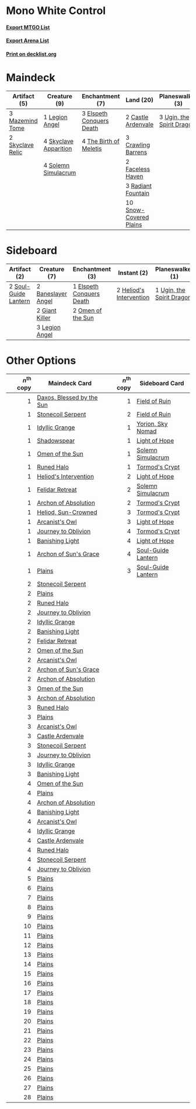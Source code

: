# Mono White Control

#### [Export MTGO List](../collection/Mono%20White%20Control/Mono%20White%20Control.txt)
#### [Export Arena List](../collection/Mono%20White%20Control/Mono%20White%20Control_arena.txt)
#### [Print on decklist.org](http://decklist.org/?deckmain=2%09Castle%20Ardenvale%0A3%09Crawling%20Barrens%0A4%09Doomskar%0A3%09Elspeth%20Conquers%20Death%0A4%09Emeria's%20Call%0A2%09Faceless%20Haven%0A1%09Legion%20Angel%0A3%09Mazemind%20Tome%0A4%09Ondu%20Inversion%0A3%09Radiant%20Fountain%0A2%09Search%20for%20Glory%0A4%09Skyclave%20Apparition%0A2%09Skyclave%20Relic%0A10%09Snow-Covered%20Plains%0A4%09Solemn%20Simulacrum%0A2%09Starnheim%20Unleashed%0A4%09The%20Birth%20of%20Meletis%0A3%09Ugin,%20the%20Spirit%20Dragon&deckside=2%09Baneslayer%20Angel%0A1%09Elspeth%20Conquers%20Death%0A2%09Giant%20Killer%0A2%09Heliod's%20Intervention%0A3%09Legion%20Angel%0A2%09Omen%20of%20the%20Sun%0A2%09Soul-Guide%20Lantern%0A1%09Ugin,%20the%20Spirit%20Dragon)
# Maindeck

|                                       Artifact (5)                                        |                                          Creature (9)                                          |                                          Enchantment (7)                                          |                                            Land (20)                                            |                                          Planeswalker (3)                                          |                                          Sorcery (16)                                          |
|-------------------------------------------------------------------------------------------|------------------------------------------------------------------------------------------------|---------------------------------------------------------------------------------------------------|-------------------------------------------------------------------------------------------------|----------------------------------------------------------------------------------------------------|------------------------------------------------------------------------------------------------|
|3 [Mazemind Tome](http://gatherer.wizards.com/Pages/Card/Details.aspx?multiverseid=485555) |1 [Legion Angel](http://gatherer.wizards.com/Pages/Card/Details.aspx?multiverseid=491646)       |3 [Elspeth Conquers Death](http://gatherer.wizards.com/Pages/Card/Details.aspx?multiverseid=476264)|2 [Castle Ardenvale](http://gatherer.wizards.com/Pages/Card/Details.aspx?multiverseid=473200)    |3 [Ugin, the Spirit Dragon](http://gatherer.wizards.com/Pages/Card/Details.aspx?multiverseid=391948)|4 [Doomskar](http://gatherer.wizards.com/Pages/Card/Details.aspx?multiverseid=503613)           |
|2 [Skyclave Relic](http://gatherer.wizards.com/Pages/Card/Details.aspx?multiverseid=491903)|4 [Skyclave Apparition](http://gatherer.wizards.com/Pages/Card/Details.aspx?multiverseid=495603)|4 [The Birth of Meletis](http://gatherer.wizards.com/Pages/Card/Details.aspx?multiverseid=476256)  |3 [Crawling Barrens](http://gatherer.wizards.com/Pages/Card/Details.aspx?multiverseid=491917)    |                                                                                                    |4 [Emeria's Call](http://gatherer.wizards.com/Pages/Card/Details.aspx?multiverseid=491633)      |
|                                                                                           |4 [Solemn Simulacrum](http://gatherer.wizards.com/Pages/Card/Details.aspx?multiverseid=389682)  |                                                                                                   |2 [Faceless Haven](http://gatherer.wizards.com/Pages/Card/Details.aspx?multiverseid=503874)      |                                                                                                    |4 [Ondu Inversion](http://gatherer.wizards.com/Pages/Card/Details.aspx?multiverseid=491654)     |
|                                                                                           |                                                                                                |                                                                                                   |3 [Radiant Fountain](http://gatherer.wizards.com/Pages/Card/Details.aspx?multiverseid=438810)    |                                                                                                    |2 [Search for Glory](http://gatherer.wizards.com/Pages/Card/Details.aspx?multiverseid=503633)   |
|                                                                                           |                                                                                                |                                                                                                   |10 [Snow-Covered Plains](http://gatherer.wizards.com/Pages/Card/Details.aspx?multiverseid=121267)|                                                                                                    |2 [Starnheim Unleashed](http://gatherer.wizards.com/Pages/Card/Details.aspx?multiverseid=503639)|


# Sideboard

|                                         Artifact (2)                                          |                                        Creature (7)                                         |                                          Enchantment (3)                                          |                                           Instant (2)                                            |                                          Planeswalker (1)                                          |
|-----------------------------------------------------------------------------------------------|---------------------------------------------------------------------------------------------|---------------------------------------------------------------------------------------------------|--------------------------------------------------------------------------------------------------|----------------------------------------------------------------------------------------------------|
|2 [Soul-Guide Lantern](http://gatherer.wizards.com/Pages/Card/Details.aspx?multiverseid=476488)|2 [Baneslayer Angel](http://gatherer.wizards.com/Pages/Card/Details.aspx?multiverseid=191065)|1 [Elspeth Conquers Death](http://gatherer.wizards.com/Pages/Card/Details.aspx?multiverseid=476264)|2 [Heliod's Intervention](http://gatherer.wizards.com/Pages/Card/Details.aspx?multiverseid=476270)|1 [Ugin, the Spirit Dragon](http://gatherer.wizards.com/Pages/Card/Details.aspx?multiverseid=391948)|
|                                                                                               |2 [Giant Killer](http://gatherer.wizards.com/Pages/Card/Details.aspx?multiverseid=472976)    |2 [Omen of the Sun](http://gatherer.wizards.com/Pages/Card/Details.aspx?multiverseid=476281)       |                                                                                                  |                                                                                                    |
|                                                                                               |3 [Legion Angel](http://gatherer.wizards.com/Pages/Card/Details.aspx?multiverseid=491646)    |                                                                                                   |                                                                                                  |                                                                                                    |


# Other Options

|*n*<sup>th</sup> copy|                                           Maindeck Card                                            |*n*<sup>th</sup> copy|                                       Sideboard Card                                        |
|--------------------:|----------------------------------------------------------------------------------------------------|--------------------:|---------------------------------------------------------------------------------------------|
|                    1|[Daxos, Blessed by the Sun](http://gatherer.wizards.com/Pages/Card/Details.aspx?multiverseid=476260)|                    1|[Field of Ruin](http://gatherer.wizards.com/Pages/Card/Details.aspx?multiverseid=435415)     |
|                    1|[Stonecoil Serpent](http://gatherer.wizards.com/Pages/Card/Details.aspx?multiverseid=473197)        |                    2|[Field of Ruin](http://gatherer.wizards.com/Pages/Card/Details.aspx?multiverseid=435415)     |
|                    1|[Idyllic Grange](http://gatherer.wizards.com/Pages/Card/Details.aspx?multiverseid=473208)           |                    1|[Yorion, Sky Nomad](http://gatherer.wizards.com/Pages/Card/Details.aspx?multiverseid=479752) |
|                    1|[Shadowspear](http://gatherer.wizards.com/Pages/Card/Details.aspx?multiverseid=476487)              |                    1|[Light of Hope](http://gatherer.wizards.com/Pages/Card/Details.aspx?multiverseid=479540)     |
|                    1|[Omen of the Sun](http://gatherer.wizards.com/Pages/Card/Details.aspx?multiverseid=476281)          |                    1|[Solemn Simulacrum](http://gatherer.wizards.com/Pages/Card/Details.aspx?multiverseid=389682) |
|                    1|[Runed Halo](http://gatherer.wizards.com/Pages/Card/Details.aspx?multiverseid=154005)               |                    1|[Tormod's Crypt](http://gatherer.wizards.com/Pages/Card/Details.aspx?multiverseid=389723)    |
|                    1|[Heliod's Intervention](http://gatherer.wizards.com/Pages/Card/Details.aspx?multiverseid=476270)    |                    2|[Light of Hope](http://gatherer.wizards.com/Pages/Card/Details.aspx?multiverseid=479540)     |
|                    1|[Felidar Retreat](http://gatherer.wizards.com/Pages/Card/Details.aspx?multiverseid=491638)          |                    2|[Solemn Simulacrum](http://gatherer.wizards.com/Pages/Card/Details.aspx?multiverseid=389682) |
|                    1|[Archon of Absolution](http://gatherer.wizards.com/Pages/Card/Details.aspx?multiverseid=472965)     |                    2|[Tormod's Crypt](http://gatherer.wizards.com/Pages/Card/Details.aspx?multiverseid=389723)    |
|                    1|[Heliod, Sun-Crowned](http://gatherer.wizards.com/Pages/Card/Details.aspx?multiverseid=476269)      |                    3|[Tormod's Crypt](http://gatherer.wizards.com/Pages/Card/Details.aspx?multiverseid=389723)    |
|                    1|[Arcanist's Owl](http://gatherer.wizards.com/Pages/Card/Details.aspx?multiverseid=473168)           |                    3|[Light of Hope](http://gatherer.wizards.com/Pages/Card/Details.aspx?multiverseid=479540)     |
|                    1|[Journey to Oblivion](http://gatherer.wizards.com/Pages/Card/Details.aspx?multiverseid=491639)      |                    4|[Tormod's Crypt](http://gatherer.wizards.com/Pages/Card/Details.aspx?multiverseid=389723)    |
|                    1|[Banishing Light](http://gatherer.wizards.com/Pages/Card/Details.aspx?multiverseid=405135)          |                    4|[Light of Hope](http://gatherer.wizards.com/Pages/Card/Details.aspx?multiverseid=479540)     |
|                    1|[Archon of Sun's Grace](http://gatherer.wizards.com/Pages/Card/Details.aspx?multiverseid=476254)    |                    4|[Soul-Guide Lantern](http://gatherer.wizards.com/Pages/Card/Details.aspx?multiverseid=476488)|
|                    1|[Plains](http://gatherer.wizards.com/Pages/Card/Details.aspx?multiverseid=439856)                   |                    3|[Soul-Guide Lantern](http://gatherer.wizards.com/Pages/Card/Details.aspx?multiverseid=476488)|
|                    2|[Stonecoil Serpent](http://gatherer.wizards.com/Pages/Card/Details.aspx?multiverseid=473197)        |                     |                                                                                             |
|                    2|[Plains](http://gatherer.wizards.com/Pages/Card/Details.aspx?multiverseid=439856)                   |                     |                                                                                             |
|                    2|[Runed Halo](http://gatherer.wizards.com/Pages/Card/Details.aspx?multiverseid=154005)               |                     |                                                                                             |
|                    2|[Journey to Oblivion](http://gatherer.wizards.com/Pages/Card/Details.aspx?multiverseid=491639)      |                     |                                                                                             |
|                    2|[Idyllic Grange](http://gatherer.wizards.com/Pages/Card/Details.aspx?multiverseid=473208)           |                     |                                                                                             |
|                    2|[Banishing Light](http://gatherer.wizards.com/Pages/Card/Details.aspx?multiverseid=405135)          |                     |                                                                                             |
|                    2|[Felidar Retreat](http://gatherer.wizards.com/Pages/Card/Details.aspx?multiverseid=491638)          |                     |                                                                                             |
|                    2|[Omen of the Sun](http://gatherer.wizards.com/Pages/Card/Details.aspx?multiverseid=476281)          |                     |                                                                                             |
|                    2|[Arcanist's Owl](http://gatherer.wizards.com/Pages/Card/Details.aspx?multiverseid=473168)           |                     |                                                                                             |
|                    2|[Archon of Sun's Grace](http://gatherer.wizards.com/Pages/Card/Details.aspx?multiverseid=476254)    |                     |                                                                                             |
|                    2|[Archon of Absolution](http://gatherer.wizards.com/Pages/Card/Details.aspx?multiverseid=472965)     |                     |                                                                                             |
|                    3|[Omen of the Sun](http://gatherer.wizards.com/Pages/Card/Details.aspx?multiverseid=476281)          |                     |                                                                                             |
|                    3|[Archon of Absolution](http://gatherer.wizards.com/Pages/Card/Details.aspx?multiverseid=472965)     |                     |                                                                                             |
|                    3|[Runed Halo](http://gatherer.wizards.com/Pages/Card/Details.aspx?multiverseid=154005)               |                     |                                                                                             |
|                    3|[Plains](http://gatherer.wizards.com/Pages/Card/Details.aspx?multiverseid=439856)                   |                     |                                                                                             |
|                    3|[Arcanist's Owl](http://gatherer.wizards.com/Pages/Card/Details.aspx?multiverseid=473168)           |                     |                                                                                             |
|                    3|[Castle Ardenvale](http://gatherer.wizards.com/Pages/Card/Details.aspx?multiverseid=473200)         |                     |                                                                                             |
|                    3|[Stonecoil Serpent](http://gatherer.wizards.com/Pages/Card/Details.aspx?multiverseid=473197)        |                     |                                                                                             |
|                    3|[Journey to Oblivion](http://gatherer.wizards.com/Pages/Card/Details.aspx?multiverseid=491639)      |                     |                                                                                             |
|                    3|[Idyllic Grange](http://gatherer.wizards.com/Pages/Card/Details.aspx?multiverseid=473208)           |                     |                                                                                             |
|                    3|[Banishing Light](http://gatherer.wizards.com/Pages/Card/Details.aspx?multiverseid=405135)          |                     |                                                                                             |
|                    4|[Omen of the Sun](http://gatherer.wizards.com/Pages/Card/Details.aspx?multiverseid=476281)          |                     |                                                                                             |
|                    4|[Plains](http://gatherer.wizards.com/Pages/Card/Details.aspx?multiverseid=439856)                   |                     |                                                                                             |
|                    4|[Archon of Absolution](http://gatherer.wizards.com/Pages/Card/Details.aspx?multiverseid=472965)     |                     |                                                                                             |
|                    4|[Banishing Light](http://gatherer.wizards.com/Pages/Card/Details.aspx?multiverseid=405135)          |                     |                                                                                             |
|                    4|[Arcanist's Owl](http://gatherer.wizards.com/Pages/Card/Details.aspx?multiverseid=473168)           |                     |                                                                                             |
|                    4|[Idyllic Grange](http://gatherer.wizards.com/Pages/Card/Details.aspx?multiverseid=473208)           |                     |                                                                                             |
|                    4|[Castle Ardenvale](http://gatherer.wizards.com/Pages/Card/Details.aspx?multiverseid=473200)         |                     |                                                                                             |
|                    4|[Runed Halo](http://gatherer.wizards.com/Pages/Card/Details.aspx?multiverseid=154005)               |                     |                                                                                             |
|                    4|[Stonecoil Serpent](http://gatherer.wizards.com/Pages/Card/Details.aspx?multiverseid=473197)        |                     |                                                                                             |
|                    4|[Journey to Oblivion](http://gatherer.wizards.com/Pages/Card/Details.aspx?multiverseid=491639)      |                     |                                                                                             |
|                    5|[Plains](http://gatherer.wizards.com/Pages/Card/Details.aspx?multiverseid=439856)                   |                     |                                                                                             |
|                    6|[Plains](http://gatherer.wizards.com/Pages/Card/Details.aspx?multiverseid=439856)                   |                     |                                                                                             |
|                    7|[Plains](http://gatherer.wizards.com/Pages/Card/Details.aspx?multiverseid=439856)                   |                     |                                                                                             |
|                    8|[Plains](http://gatherer.wizards.com/Pages/Card/Details.aspx?multiverseid=439856)                   |                     |                                                                                             |
|                    9|[Plains](http://gatherer.wizards.com/Pages/Card/Details.aspx?multiverseid=439856)                   |                     |                                                                                             |
|                   10|[Plains](http://gatherer.wizards.com/Pages/Card/Details.aspx?multiverseid=439856)                   |                     |                                                                                             |
|                   11|[Plains](http://gatherer.wizards.com/Pages/Card/Details.aspx?multiverseid=439856)                   |                     |                                                                                             |
|                   12|[Plains](http://gatherer.wizards.com/Pages/Card/Details.aspx?multiverseid=439856)                   |                     |                                                                                             |
|                   13|[Plains](http://gatherer.wizards.com/Pages/Card/Details.aspx?multiverseid=439856)                   |                     |                                                                                             |
|                   14|[Plains](http://gatherer.wizards.com/Pages/Card/Details.aspx?multiverseid=439856)                   |                     |                                                                                             |
|                   15|[Plains](http://gatherer.wizards.com/Pages/Card/Details.aspx?multiverseid=439856)                   |                     |                                                                                             |
|                   16|[Plains](http://gatherer.wizards.com/Pages/Card/Details.aspx?multiverseid=439856)                   |                     |                                                                                             |
|                   17|[Plains](http://gatherer.wizards.com/Pages/Card/Details.aspx?multiverseid=439856)                   |                     |                                                                                             |
|                   18|[Plains](http://gatherer.wizards.com/Pages/Card/Details.aspx?multiverseid=439856)                   |                     |                                                                                             |
|                   19|[Plains](http://gatherer.wizards.com/Pages/Card/Details.aspx?multiverseid=439856)                   |                     |                                                                                             |
|                   20|[Plains](http://gatherer.wizards.com/Pages/Card/Details.aspx?multiverseid=439856)                   |                     |                                                                                             |
|                   21|[Plains](http://gatherer.wizards.com/Pages/Card/Details.aspx?multiverseid=439856)                   |                     |                                                                                             |
|                   22|[Plains](http://gatherer.wizards.com/Pages/Card/Details.aspx?multiverseid=439856)                   |                     |                                                                                             |
|                   23|[Plains](http://gatherer.wizards.com/Pages/Card/Details.aspx?multiverseid=439856)                   |                     |                                                                                             |
|                   24|[Plains](http://gatherer.wizards.com/Pages/Card/Details.aspx?multiverseid=439856)                   |                     |                                                                                             |
|                   25|[Plains](http://gatherer.wizards.com/Pages/Card/Details.aspx?multiverseid=439856)                   |                     |                                                                                             |
|                   26|[Plains](http://gatherer.wizards.com/Pages/Card/Details.aspx?multiverseid=439856)                   |                     |                                                                                             |
|                   27|[Plains](http://gatherer.wizards.com/Pages/Card/Details.aspx?multiverseid=439856)                   |                     |                                                                                             |
|                   28|[Plains](http://gatherer.wizards.com/Pages/Card/Details.aspx?multiverseid=439856)                   |                     |                                                                                             |

